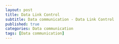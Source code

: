 ```yaml
---
layout: post
title: Data Link Control
subtitle: Data communication - Data Link Control
published: true
categories: Data communication
tags: [Data communication]
---
```


